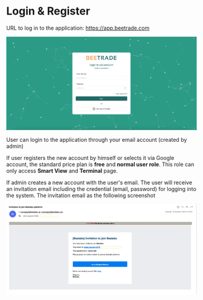 # Login & Register

URL to log in to the application: https://app.beetrade.com

![Alt text](images/Login.png)

User can login to the application through your email account (created by admin)

If user registers the new account by himself or selects it via Google account, the standard price plan is **free** and **normal user role**. This role can only access **Smart View** and **Terminal** page.

If admin creates a new account with the user's email. The user will receive an invitation email including the credential (email, password) for logging into the system. The invitation email as the following screenshot 

![Alt text](images/Email-invitation.png)